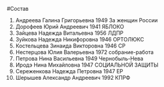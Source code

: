 #Состав
1. Андреева Галина Григорьевна 1949 За женщин России
2. Дорофеев Юрий Андреевич 1941 ЯБЛОКО
3. Зайцева Надежда Витальевна 1956 ЛДПР
4. Зуйкова Надежда Никифоровна 1946 ОРТОЛЮКС
5. Костельцева Зинаида Викторовна 1946 СР
6. Нестерцова Юлия Валерьевна 1972 собрание-работа
7. Петрова Нина Васильевна 1949 Чернобыль-Нева
8. Иродэ Нина Михайловна 1947 СОЦИАЛЬНОЙ ЗАЩИТЫ
9. Сереженкова Надежда Петровна 1947 ЕР
10. Шерышев Александр Андреевич 1992 КПРФ
